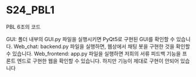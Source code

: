 # S24_PBL1
PBL 6조의 코드

GUI: 폴더 내부의 GUI.py 파일을 실행시키면 PyQt5로 구현된 GUI를 확인할 수 있습니다.
Web_chat: backend.py 파일을 실행하면, 웹상에서 채팅 봇을 구현한 것을 확인할 수 있습니다.
Web_frontend: app.py 파일을 실행하면 저희의 서류 피드백 기능을 프론트 엔드로 구현한 웹을 확인할 수 있습니다. 하지만 기능이 제대로 구현이 안되어 있습니다

